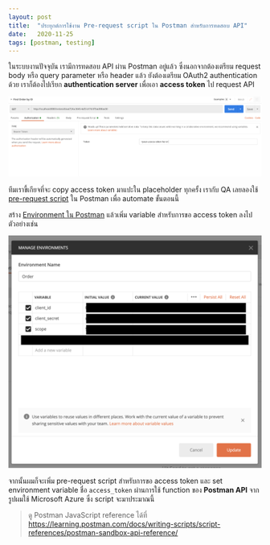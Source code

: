 ```yaml
---
layout: post
title:  "ประยุกต์การใช้งาน Pre-request script ใน Postman สำหรับการทดสอบ API"
date:   2020-11-25
tags: [postman, testing]
---
```


ในระบบงานปัจจุบัน เรามีการทดสอบ API ผ่าน Postman อยู่แล้ว ซึ่งนอกจากต้องเตรียม request body หรือ query parameter หรือ header แล้ว ยังต้องเตรียม OAuth2 authentication ด้วย เราก็ต้องไปเรียก **authentication server** เพื่อเอา **access token** ไป request API

<script src="https://gist.github.com/raksit31667/552eb7cbddb5ae31e61176e36bdbeee4.js"></script>

![Postman authorization pane](/assets/2020-11-25-postman-authorization-pane.png)

ทีมเราขี้เกียจที่จะ copy access token มาแปะใน placeholder ทุกครั้ง เรากับ QA เลยลองใช้ [pre-request script](https://learning.postman.com/docs/writing-scripts/pre-request-scripts/) ใน Postman เพื่อ automate ขั้นตอนนี้  

สร้าง [Environment ใน Postman](https://learning.postman.com/docs/sending-requests/managing-environments/) แล้วเพิ่ม variable สำหรับการขอ access token ลงไป ตัวอย่างเช่น

![Postman authorization pane](/assets/2020-11-25-postman-manage-environments.png)

จากนั้นผมก็จะเพิ่ม pre-request script สำหรับการขอ access token และ set environment variable ชื่อ `access_token` ผ่านการใช้ function ของ **Postman API** จากรูปผมใช้ Microsoft Azure ซึ่ง script จะมาประมาณนี้

<script src="https://gist.github.com/raksit31667/400a912836d351d61d0a64bcc9d363f8.js"></script>

> ดู Postman JavaScript reference ได้ที่ <https://learning.postman.com/docs/writing-scripts/script-references/postman-sandbox-api-reference/>